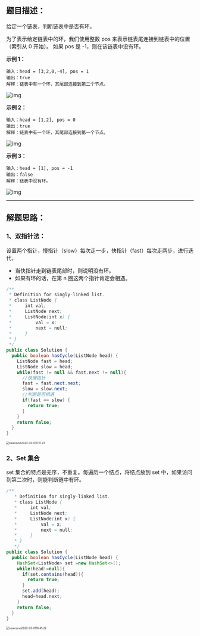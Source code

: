 ## 题目描述：

给定一个链表，判断链表中是否有环。

为了表示给定链表中的环，我们使用整数 pos 来表示链表尾连接到链表中的位置（索引从 0 开始）。 如果 pos 是 -1，则在该链表中没有环。

**示例 1：**

```
输入：head = [3,2,0,-4], pos = 1
输出：true
解释：链表中有一个环，其尾部连接到第二个节点。
```

![img](https://tva1.sinaimg.cn/large/00831rSTly1gcejo1m17wj30er04r0sr.jpg)

**示例 2：**

```
输入：head = [1,2], pos = 0
输出：true
解释：链表中有一个环，其尾部连接到第一个节点。
```

![img](https://tva1.sinaimg.cn/large/00831rSTly1gcejoni9ivj305l02xt8j.jpg)

**示例 3：**

```
输入：head = [1], pos = -1
输出：false
解释：链表中没有环。
```

![img](https://tva1.sinaimg.cn/large/00831rSTly1gcejp1pygej301t01twe9.jpg)

----

## 解题思路：

### 1、双指针法：

设置两个指针，慢指针（slow）每次走一步，快指针（fast）每次走两步，进行迭代，

- 当快指针走到链表尾部时，则说明没有环。
- 如果有环的话，在第 n 圈这两个指针肯定会相遇。

```java
/**
 * Definition for singly-linked list.
 * class ListNode {
 *     int val;
 *     ListNode next;
 *     ListNode(int x) {
 *         val = x;
 *         next = null;
 *     }
 * }
 */
public class Solution {
  public boolean hasCycle(ListNode head) {
    ListNode fast = head;
    ListNode slow = head;
    while(fast != null && fast.next != null){
      //快慢指针
      fast = fast.next.next;
      slow = slow.next;
      //判断是否相遇
      if(fast == slow) {
        return true;
      }
    }
    return false;
  }
}
```

<img src="/Users/moby/Library/Application%20Support/typora-user-images/newname2020-03-0117.17.23.png" alt="newname2020-03-0117.17.23" style="zoom:50%;" />

### 2、Set 集合

set 集合的特点是无序，不重复。每遍历一个结点，将结点放到 set 中，如果访问到第二次时，则能判断链中有环。

```java
/**
   * Definition for singly-linked list.
   * class ListNode {
   *     int val;
   *     ListNode next;
   *     ListNode(int x) {
   *         val = x;
   *         next = null;
   *     }
   * }
   */
public class Solution {
  public boolean hasCycle(ListNode head) {
    HashSet<ListNode> set =new HashSet<>();
    while(head!=null){
      if(set.contains(head)){
        return true;
      }
      set.add(head);
      head=head.next;
    }
    return false;
  }
}
```

<img src="https://tva1.sinaimg.cn/large/00831rSTly1gcematvkm5j30l00543ym.jpg" alt="newname2020-03-0118.45.22" style="zoom:50%;" />